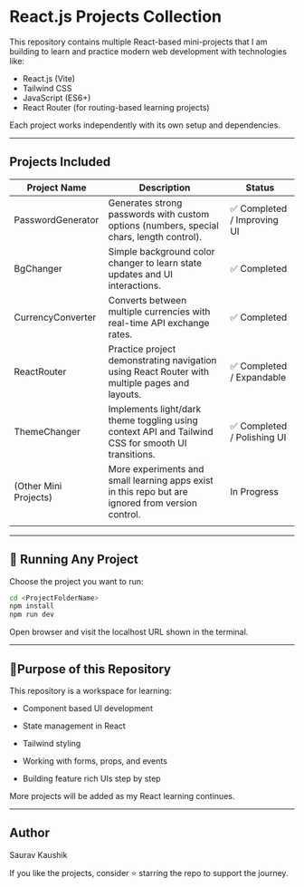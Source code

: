 # React.js Projects Collection

This repository contains multiple React-based mini-projects that I am building to learn and practice modern web development with technologies like:

- React.js (Vite)
- Tailwind CSS
- JavaScript (ES6+)
- React Router (for routing-based learning projects)

Each project works independently with its own setup and dependencies.

---

## Projects Included

| Project Name          | Description                                                                                        | Status                      |
| --------------------- | -------------------------------------------------------------------------------------------------- | --------------------------- |
| PasswordGenerator     | Generates strong passwords with custom options (numbers, special chars, length control).           | ✅ Completed / Improving UI |
| BgChanger             | Simple background color changer to learn state updates and UI interactions.                        | ✅ Completed                |
| CurrencyConverter     | Converts between multiple currencies with real-time API exchange rates.                            | ✅ Completed                |
| ReactRouter           | Practice project demonstrating navigation using React Router with multiple pages and layouts.      | ✅ Completed / Expandable   |
| ThemeChanger          | Implements light/dark theme toggling using context API and Tailwind CSS for smooth UI transitions. | ✅ Completed / Polishing UI |
| (Other Mini Projects) | More experiments and small learning apps exist in this repo but are ignored from version control.  | In Progress                 |
|  |

---

## 🚀 Running Any Project

Choose the project you want to run:

```bash
cd <ProjectFolderName>
npm install
npm run dev
```

Open browser and visit the localhost URL shown in the terminal.

---

## 📌Purpose of this Repository

This repository is a workspace for learning:

- Component based UI development

- State management in React

- Tailwind styling

- Working with forms, props, and events

- Building feature rich UIs step by step

More projects will be added as my React learning continues.

---

## Author

Saurav Kaushik

If you like the projects, consider ⭐ starring the repo to support the journey.
